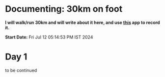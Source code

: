 # Documenting: 30km on foot

**I will walk/run 30km and will write about it here, and use [this](https://www.runtastic.com/) app to record it.**

**Start Date:** Fri Jul 12 05:14:53 PM IST 2024

# Day 1

to be continued